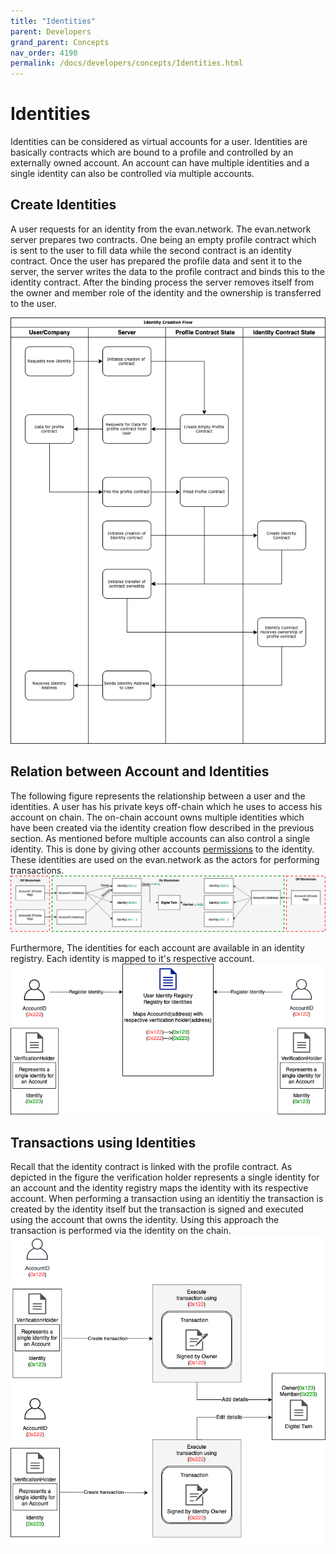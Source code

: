 ```yaml
---
title: "Identities"
parent: Developers
grand_parent: Concepts
nav_order: 4190
permalink: /docs/developers/concepts/Identities.html
---
```


# Identities

Identities can be considered as virtual accounts for a user. Identities are basically contracts which are bound to a profile and controlled by an externally owned account. An account can have multiple identities and a single identity can also be controlled via multiple accounts.

## Create Identities

A user requests for an identity from the evan.network. The evan.network server prepares two contracts. One being an empty profile contract which is sent to the user to fill data while the second contract is an identity contract. Once the user has prepared the profile data and sent it to the server, the server writes the data to the profile contract and binds this to the identity contract. After the binding process the server removes itself from the owner and member role of the identity and the ownership is transferred to the user.

![Creating Identity](./img/Identity_creation_flow.png) 

## Relation between Account and Identities

The following figure represents the relationship between a user and the identities. A user has his private keys off-chain which he uses to access his account on chain. The on-chain account owns multiple identities which have been created via the identity creation flow described in the previous section. As mentioned before multiple accounts can also control a single identity. This is done by giving other accounts [permissions](/docs/developers/concepts/smart-contract-permissioning.html) to the identity. These identities are used on the evan.network as the actors for performing transactions.
![Identity Account Relationship](./img/Relation_bw_Identity_and_Accounts.png)

Furthermore, The identities for each account are available in an identity registry. Each identity is mapped to it's respective account.
![Identity registration](./img/Identity_registration.png)

## Transactions using Identities

Recall that the identity contract is linked with the profile contract. As depicted in the figure the verification holder represents a single identity for an account and the identity registry maps the identity with its respective account. When performing a transaction using an identitiy the transaction is created by the identity itself but the transaction is signed and executed using the account that owns the identity. Using this approach the transaction is performed via the identity on the chain.
![Identity Transaction](./img/Identity_transaction_flow.png)
